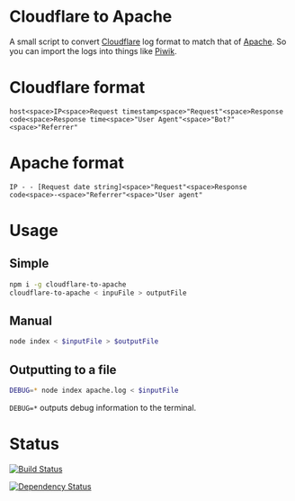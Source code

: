 Cloudflare to Apache
=====================

A small script to convert [Cloudflare](http://www.cloudflare.com) log format to match that of [Apache](http://httpd.apache.org). So you can import the logs into things like [Piwik](http://piwik.org).

# Cloudflare format

```
host<space>IP<space>Request timestamp<space>"Request"<space>Response code<space>Response time<space>"User Agent"<space>"Bot?"<space>"Referrer"
```

# Apache format

```
IP - - [Request date string]<space>"Request"<space>Response code<space>-<space>"Referrer"<space>"User agent"
```

# Usage

## Simple 

```bash
npm i -g cloudflare-to-apache
cloudflare-to-apache < inpuFile > outputFile
```

## Manual

```bash
node index < $inputFile > $outputFile
```

## Outputting to a file

```bash
DEBUG=* node index apache.log < $inputFile
```

`DEBUG=*` outputs debug information to the terminal.

# Status

[![Build Status](https://secure.travis-ci.org/surevine/cloudflare-to-apache.svg)](http://travis-ci.org/surevine/cloudflare-to-apache)

[![Dependency Status](https://david-dm.org/surevine/cloudflare-to-apache.svg)](https://david-dm.org/surevine/cloudflare-to-apache)